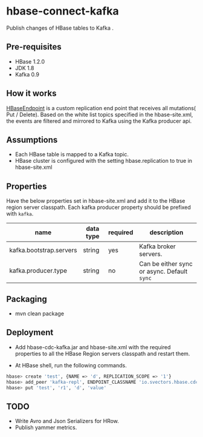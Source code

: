 # hbase-connect-kafka

Publish changes of HBase tables to Kafka . 

## Pre-requisites

* HBase 1.2.0
* JDK 1.8
* Kafka 0.9

## How it works

[HBaseEndpoint](https://github.com/mravi/hbase-cdc-kafka/blob/master/src/main/java/io/svectors/hbase/cdc/HbaseEndpoint.java) is a custom
replication end point that receives all mutations( Put / Delete). Based on the white list topics specified in the hbase-site.xml, the events are
filtered and mirrored to Kafka using the Kafka producer api.

## Assumptions

* Each HBase table is mapped to a Kafka topic.
* HBase cluster is configured with the setting hbase.replication to true in hbase-site.xml

## Properties

Have the below properties set in hbase-site.xml and add it to the HBase region server classpath.
Each kafka producer property should be prefixed with `kafka`.

name | data type | required | description
-----|-----------|----------|------------
kafka.bootstrap.servers | string | yes | Kafka broker servers.
kafka.producer.type | string | no | Can be either sync or async. Default `sync`


## Packaging

* mvn clean package


## Deployment

* Add hbase-cdc-kafka.jar and hbase-site.xml with the required properties to all the HBase Region servers classpath and restart them.

* At HBase shell, run the following commands.

```bash
hbase> create 'test', {NAME => 'd', REPLICATION_SCOPE => '1'}
hbase> add_peer 'kafka-repl', ENDPOINT_CLASSNAME 'io.svectors.hbase.cdc.HbaseEndpoint'
hbase> put 'test', 'r1', 'd', 'value'
```

## TODO

* Write Avro and Json Serializers for HRow.
* Publish yammer metrics.
